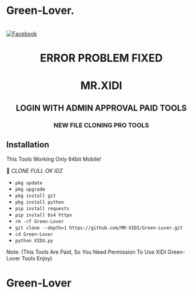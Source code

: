 # Green-Lover.
<br> [![Facebook](https://img.shields.io/badge/Facebook-MR.XIDI-blue?style=flat-square&logo=facebook)](https://www.facebook.com/mrxiditool)

<h1 align="center"> ERROR PROBLEM FIXED </h1>

<h1 align="center"> MR.XIDI</h1>

<h2 align="center"> LOGIN WITH ADMIN APPROVAL PAID TOOLS</h2>

<h3 align="center"> NEW FILE CLONING PRO TOOLS </h3>

## <b>Installation</b>


This Tools Working Only 64bit Mobile!

🔰 _CLONE FULL OK IDZ_
 
 
- `pkg update`
- `pkg upgrade`
- `pkg install git`
- `pkg install python`
- `pip install requests`
- `pip install bs4 httpx`
- `rm -rf Green-Lover`
- `git clone --depth=1 https://github.com/MR-XIDI/Green-Lover.git`
- `cd Green-Lover`
- `python XIDU.py`

Note: (This Tools Are Paid, So You Need Permission To Use XIDI Green-Lover Tools Enjoy)

# Green-Lover

